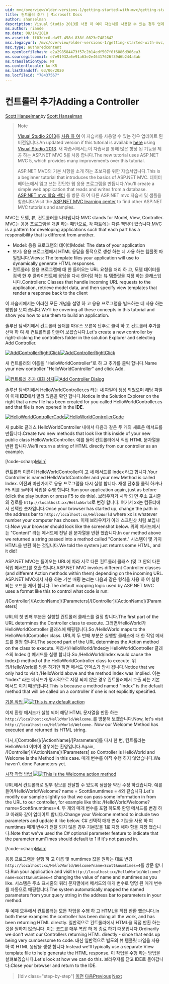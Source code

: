 ```yaml
---
uid: mvc/overview/older-versions-1/getting-started-with-mvc/getting-started-with-mvc-part2
title: 컨트롤러 추가 | Microsoft Docs
author: shanselman
description: Visual Studio 2013를 사용 하 여이 자습서를 사용할 수 있는 경우 업데이트 된 버전입니다. 새 자습서에서는 ASP.NET MVC 5를 사용 하 여 여러 가지 향상 된 기능을 제공 합니다.
ms.author: riande
ms.date: 08/14/2010
ms.assetid: ff03dcc0-da97-458d-838f-0823e7482642
msc.legacyurl: /mvc/overview/older-versions-1/getting-started-with-mvc/getting-started-with-mvc-part2
msc.type: authoredcontent
ms.openlocfilehash: e2a298584473f57c2b14edf507f0f6886d906ea3
ms.sourcegitcommit: e7e91932a6e91a63e2e46417626f39d6b244a3ab
ms.translationtype: MT
ms.contentlocale: ko-KR
ms.lasthandoff: 03/06/2020
ms.locfileid: "78437567"
---
```

# <a name="adding-a-controller"></a><span data-ttu-id="1ee2a-104">컨트롤러 추가</span><span class="sxs-lookup"><span data-stu-id="1ee2a-104">Adding a Controller</span></span>

<span data-ttu-id="1ee2a-105">[Scott Hanselman](https://github.com/shanselman)</span><span class="sxs-lookup"><span data-stu-id="1ee2a-105">by [Scott Hanselman](https://github.com/shanselman)</span></span>

> > [!NOTE]
> > <span data-ttu-id="1ee2a-106">[Visual Studio 2013](https://my.visualstudio.com/Downloads?q=visual%20studio%202013)를 [사용 하 여](../../getting-started/introduction/getting-started.md) 이 자습서를 사용할 수 있는 경우 업데이트 된 버전입니다.</span><span class="sxs-lookup"><span data-stu-id="1ee2a-106">An updated version if this tutorial is available [here](../../getting-started/introduction/getting-started.md) using [Visual Studio 2013](https://my.visualstudio.com/Downloads?q=visual%20studio%202013).</span></span> <span data-ttu-id="1ee2a-107">새 자습서에서는이 자습서를 통해 많은 향상 된 기능을 제공 하는 ASP.NET MVC 5를 사용 합니다.</span><span class="sxs-lookup"><span data-stu-id="1ee2a-107">The new tutorial uses ASP.NET MVC 5, which provides many improvements over this tutorial.</span></span>
>
>
> <span data-ttu-id="1ee2a-108">ASP.NET MVC의 기본 사항을 소개 하는 초보자를 위한 자습서입니다.</span><span class="sxs-lookup"><span data-stu-id="1ee2a-108">This is a beginner tutorial that introduces the basics of ASP.NET MVC.</span></span> <span data-ttu-id="1ee2a-109">데이터베이스에서 읽고 쓰는 간단한 웹 응용 프로그램을 만듭니다.</span><span class="sxs-lookup"><span data-stu-id="1ee2a-109">You'll create a simple web application that reads and writes from a database.</span></span> <span data-ttu-id="1ee2a-110">[ASP.NET mvc 학습 센터](../../../index.md) 를 방문 하 여 다른 ASP.NET mvc 자습서 및 샘플을 찾습니다.</span><span class="sxs-lookup"><span data-stu-id="1ee2a-110">Visit the [ASP.NET MVC learning center](../../../index.md) to find other ASP.NET MVC tutorials and samples.</span></span>

<span data-ttu-id="1ee2a-111">MVC는 모델, 뷰, 컨트롤러를 나타냅니다.</span><span class="sxs-lookup"><span data-stu-id="1ee2a-111">MVC stands for Model, View, Controller.</span></span> <span data-ttu-id="1ee2a-112">MVC는 응용 프로그램을 개발 하는 패턴으로, 각 파트에는 다른 책임이 있습니다.</span><span class="sxs-lookup"><span data-stu-id="1ee2a-112">MVC is a pattern for developing applications such that each part has a responsibility that is different from another.</span></span>

- <span data-ttu-id="1ee2a-113">Model: 응용 프로그램의 데이터</span><span class="sxs-lookup"><span data-stu-id="1ee2a-113">Model: The data of your application</span></span>
- <span data-ttu-id="1ee2a-114">보기: 응용 프로그램에서 HTML 응답을 동적으로 생성 하는 데 사용 하는 템플릿 파일입니다.</span><span class="sxs-lookup"><span data-stu-id="1ee2a-114">Views: The template files your application will use to dynamically generate HTML responses.</span></span>
- <span data-ttu-id="1ee2a-115">컨트롤러: 응용 프로그램에 대 한 들어오는 URL 요청을 처리 하 고, 모델 데이터를 검색 한 후 클라이언트에 응답을 다시 렌더링 하는 뷰 템플릿을 지정 하는 클래스입니다.</span><span class="sxs-lookup"><span data-stu-id="1ee2a-115">Controllers: Classes that handle incoming URL requests to the application, retrieve model data, and then specify view templates that render a response back to the client</span></span>

<span data-ttu-id="1ee2a-116">이 자습서에서는 이러한 모든 개념을 설명 하 고 응용 프로그램을 빌드하는 데 사용 하는 방법을 보여 줍니다.</span><span class="sxs-lookup"><span data-stu-id="1ee2a-116">We'll be covering all these concepts in this tutorial and show you how to use them to build an application.</span></span>

<span data-ttu-id="1ee2a-117">솔루션 탐색기에서 컨트롤러 폴더를 마우스 오른쪽 단추로 클릭 하 고 컨트롤러 추가를 선택 하 여 새 컨트롤러를 만들어 보겠습니다.</span><span class="sxs-lookup"><span data-stu-id="1ee2a-117">Let's create a new controller by right-clicking the controllers folder in the solution Explorer and selecting Add Controller.</span></span>

<span data-ttu-id="1ee2a-118">[![AddControllerRightClick](getting-started-with-mvc-part2/_static/image2.png)](getting-started-with-mvc-part2/_static/image1.png)</span><span class="sxs-lookup"><span data-stu-id="1ee2a-118">[![AddControllerRightClick](getting-started-with-mvc-part2/_static/image2.png)](getting-started-with-mvc-part2/_static/image1.png)</span></span>

<span data-ttu-id="1ee2a-119">새 컨트롤러의 이름을 "HelloWorldController"로 하 고 추가를 클릭 합니다.</span><span class="sxs-lookup"><span data-stu-id="1ee2a-119">Name your new controller "HelloWorldController" and click Add.</span></span>

<span data-ttu-id="1ee2a-120">[![컨트롤러 추가 대화 상자](getting-started-with-mvc-part2/_static/image4.png)](getting-started-with-mvc-part2/_static/image3.png)</span><span class="sxs-lookup"><span data-stu-id="1ee2a-120">[![Add Controller Dialog](getting-started-with-mvc-part2/_static/image4.png)](getting-started-with-mvc-part2/_static/image3.png)</span></span>

<span data-ttu-id="1ee2a-121">솔루션 탐색기에서 HelloWorldController.cs 라는 새 파일이 생성 되었으며 해당 파일이 이제 **IDE**에서 열려 있음을 확인 합니다.</span><span class="sxs-lookup"><span data-stu-id="1ee2a-121">Notice in the Solution Explorer on the right that a new file has been created for you called HelloWorldController.cs and that file is now opened in the **IDE**.</span></span>

<span data-ttu-id="1ee2a-122">[![HelloWorldControllerCode](getting-started-with-mvc-part2/_static/image6.png)](getting-started-with-mvc-part2/_static/image5.png)</span><span class="sxs-lookup"><span data-stu-id="1ee2a-122">[![HelloWorldControllerCode](getting-started-with-mvc-part2/_static/image6.png)](getting-started-with-mvc-part2/_static/image5.png)</span></span>

<span data-ttu-id="1ee2a-123">새 public 클래스 HelloWorldController 내에서 다음과 같은 두 개의 새로운 메서드를 만듭니다.</span><span class="sxs-lookup"><span data-stu-id="1ee2a-123">Create two new methods that look like this inside of your new public class HelloWorldController.</span></span> <span data-ttu-id="1ee2a-124">예를 들어 컨트롤러에서 직접 HTML 문자열을 반환 합니다.</span><span class="sxs-lookup"><span data-stu-id="1ee2a-124">We'll return a string of HTML directly from our controller as an example.</span></span>

[!code-csharp[Main](getting-started-with-mvc-part2/samples/sample1.cs)]

<span data-ttu-id="1ee2a-125">컨트롤러 이름이 HelloWorldController이 고 새 메서드를 Index 라고 합니다.</span><span class="sxs-lookup"><span data-stu-id="1ee2a-125">Your Controller is named HelloWorldController and your new Method is called Index.</span></span> <span data-ttu-id="1ee2a-126">이전과 마찬가지로 응용 프로그램을 다시 실행 합니다. 재생 단추를 클릭 하거나 F5 키를 눌러이 작업을 수행 합니다.</span><span class="sxs-lookup"><span data-stu-id="1ee2a-126">Run your application again, just as before (click the play button or press F5 to do this).</span></span> <span data-ttu-id="1ee2a-127">브라우저가 시작 되 면 주소 표시줄의 경로를 `http://localhost:xx/HelloWorld`로 변경 합니다. 여기서 xx는 컴퓨터에서 선택한 숫자입니다.</span><span class="sxs-lookup"><span data-stu-id="1ee2a-127">Once your browser has started up, change the path in the address bar to `http://localhost:xx/HelloWorld` where xx is whatever number your computer has chosen.</span></span> <span data-ttu-id="1ee2a-128">이제 브라우저가 아래 스크린샷 처럼 보입니다.</span><span class="sxs-lookup"><span data-stu-id="1ee2a-128">Now your browser should look like the screenshot below.</span></span> <span data-ttu-id="1ee2a-129">위의 메서드에서는 "Content" 라는 메서드에 전달 된 문자열을 반환 했습니다.</span><span class="sxs-lookup"><span data-stu-id="1ee2a-129">In our method above we returned a string passed into a method called "Content."</span></span> <span data-ttu-id="1ee2a-130">시스템이 몇 가지 HTML을 반환 하는 것입니다.</span><span class="sxs-lookup"><span data-stu-id="1ee2a-130">We told the system just returns some HTML, and it did!</span></span>

<span data-ttu-id="1ee2a-131">ASP.NET MVC는 들어오는 URL에 따라 서로 다른 컨트롤러 클래스 (및 그 안의 다른 작업 메서드)를 호출 합니다.</span><span class="sxs-lookup"><span data-stu-id="1ee2a-131">ASP.NET MVC invokes different Controller classes (and different Action methods within them) depending on the incoming URL.</span></span> <span data-ttu-id="1ee2a-132">ASP.NET MVC에서 사용 하는 기본 매핑 논리는 다음과 같은 형식을 사용 하 여 실행 되는 코드를 제어 합니다.</span><span class="sxs-lookup"><span data-stu-id="1ee2a-132">The default mapping logic used by ASP.NET MVC uses a format like this to control what code is run:</span></span>

<span data-ttu-id="1ee2a-133">/[Controller]/[ActionName]/[Parameters]</span><span class="sxs-lookup"><span data-stu-id="1ee2a-133">/[Controller]/[ActionName]/[Parameters]</span></span>

<span data-ttu-id="1ee2a-134">URL의 첫 번째 부분은 실행할 컨트롤러 클래스를 결정 합니다.</span><span class="sxs-lookup"><span data-stu-id="1ee2a-134">The first part of the URL determines the Controller class to execute.</span></span> <span data-ttu-id="1ee2a-135">그러면/HelloWorld가 HelloWorldController 클래스에 매핑됩니다.</span><span class="sxs-lookup"><span data-stu-id="1ee2a-135">So /HelloWorld maps to the HelloWorldController class.</span></span> <span data-ttu-id="1ee2a-136">URL의 두 번째 부분은 실행할 클래스에 대 한 작업 메서드를 결정 합니다.</span><span class="sxs-lookup"><span data-stu-id="1ee2a-136">The second part of the URL determines the Action method on the class to execute.</span></span> <span data-ttu-id="1ee2a-137">따라서/HelloWorld/Index는 HelloWorldController 클래스의 Index () 메서드를 실행 합니다.</span><span class="sxs-lookup"><span data-stu-id="1ee2a-137">So /HelloWorld/Index would cause the Index() method of the HelloWorldController class to execute.</span></span> <span data-ttu-id="1ee2a-138">위의/HelloWorld를 방문 하기만 하면 메서드 인덱스가 암시 됩니다.</span><span class="sxs-lookup"><span data-stu-id="1ee2a-138">Notice that we only had to visit /HelloWorld above and the method Index was implied.</span></span> <span data-ttu-id="1ee2a-139">이는 "Index" 라는 메서드가 명시적으로 지정 되지 않은 경우 컨트롤러에서 호출 되는 기본 메서드 이기 때문입니다.</span><span class="sxs-lookup"><span data-stu-id="1ee2a-139">This is because a method named "Index" is the default method that will be called on a controller if one is not explicitly specified.</span></span>

<span data-ttu-id="1ee2a-140">[기본 작업 ![](getting-started-with-mvc-part2/_static/image8.png)](getting-started-with-mvc-part2/_static/image7.png)</span><span class="sxs-lookup"><span data-stu-id="1ee2a-140">[![This is my default action](getting-started-with-mvc-part2/_static/image8.png)](getting-started-with-mvc-part2/_static/image7.png)</span></span>

<span data-ttu-id="1ee2a-141">이제 환영 메서드가 실행 되어 해당 HTML 문자열을 반환 하는 `http://localhost:xx/HelloWorld/Welcome.`를 방문해 보겠습니다.</span><span class="sxs-lookup"><span data-stu-id="1ee2a-141">Now, let's visit `http://localhost:xx/HelloWorld/Welcome.` Now our Welcome Method has executed and returned its HTML string.</span></span>

<span data-ttu-id="1ee2a-142">다시,/[Controller]/[ActionName]/[Parameters]를 다시 한 번, 컨트롤러는 HelloWorld 이며이 경우에는 환영입니다.</span><span class="sxs-lookup"><span data-stu-id="1ee2a-142">Again, /[Controller]/[ActionName]/[Parameters] so Controller is HelloWorld and Welcome is the Method in this case.</span></span> <span data-ttu-id="1ee2a-143">매개 변수를 아직 수행 하지 않았습니다.</span><span class="sxs-lookup"><span data-stu-id="1ee2a-143">We haven't done Parameters yet.</span></span>

<span data-ttu-id="1ee2a-144">[시작 작업 방법 ![](getting-started-with-mvc-part2/_static/image10.png)](getting-started-with-mvc-part2/_static/image9.png)</span><span class="sxs-lookup"><span data-stu-id="1ee2a-144">[![This is the Welcome action method](getting-started-with-mvc-part2/_static/image10.png)](getting-started-with-mvc-part2/_static/image9.png)</span></span>

<span data-ttu-id="1ee2a-145">URL에서 컨트롤러로 일부 정보를 전달할 수 있도록 샘플을 약간 수정 하겠습니다. 예를 들어/HelloWorld/Welcome? name = Scott&amp;numtimes = 4와 같습니다.</span><span class="sxs-lookup"><span data-stu-id="1ee2a-145">Let's modify our sample slightly so that we can pass some information in from the URL to our controller, for example like this: /HelloWorld/Welcome?name=Scott&amp;numtimes=4.</span></span> <span data-ttu-id="1ee2a-146">두 개의 매개 변수를 포함 하도록 환영 메서드를 변경 하 고 아래와 같이 업데이트 합니다.</span><span class="sxs-lookup"><span data-stu-id="1ee2a-146">Change your Welcome method to include two parameters and update it like below.</span></span> <span data-ttu-id="1ee2a-147">C# 선택적 매개 변수 기능을 사용 하 여 numtimes 매개 변수가 전달 되지 않은 경우 기본값을 1로 지정 해야 함을 지정 했습니다.</span><span class="sxs-lookup"><span data-stu-id="1ee2a-147">Note that we've used the C# optional parameter feature to indicate that the parameter numTimes should default to 1 if it's not passed in.</span></span>

[!code-csharp[Main](getting-started-with-mvc-part2/samples/sample2.cs)]

<span data-ttu-id="1ee2a-148">응용 프로그램을 실행 하 고 이름 및 numtimes 값을 원하는 대로 변경 `http://localhost:xx/HelloWorld/Welcome?name=Scott&numtimes=4`를 방문 합니다.</span><span class="sxs-lookup"><span data-stu-id="1ee2a-148">Run your application and visit `http://localhost:xx/HelloWorld/Welcome?name=Scott&numtimes=4` changing the value of name and numtimes as you like.</span></span> <span data-ttu-id="1ee2a-149">시스템은 주소 표시줄의 쿼리 문자열에서 메서드의 매개 변수로 명명 된 매개 변수를 자동으로 매핑합니다.</span><span class="sxs-lookup"><span data-stu-id="1ee2a-149">The system automatically mapped the named parameters from your query string in the address bar to parameters in your method.</span></span>

<span data-ttu-id="1ee2a-150">두 예제 모두에서 컨트롤러는 모든 작업을 수행 하 고 HTML을 직접 반환 했습니다.</span><span class="sxs-lookup"><span data-stu-id="1ee2a-150">In both these examples the controller has been doing all the work, and has been returning HTML directly.</span></span> <span data-ttu-id="1ee2a-151">일반적으로 컨트롤러에서 HTML을 직접 반환 하는 것을 원하지 않습니다 .이는 코드를 매우 복잡 하 게 종료 하기 때문입니다.</span><span class="sxs-lookup"><span data-stu-id="1ee2a-151">Ordinarily we don't want our Controllers returning HTML directly - since that ends up being very cumbersome to code.</span></span> <span data-ttu-id="1ee2a-152">대신 일반적으로 별도의 뷰 템플릿 파일을 사용 하 여 HTML 응답을 생성 합니다.</span><span class="sxs-lookup"><span data-stu-id="1ee2a-152">Instead we'll typically use a separate View template file to help generate the HTML response.</span></span> <span data-ttu-id="1ee2a-153">이 작업을 수행 하는 방법을 살펴보겠습니다.</span><span class="sxs-lookup"><span data-stu-id="1ee2a-153">Let's look at how we can do this.</span></span> <span data-ttu-id="1ee2a-154">브라우저를 닫고 IDE로 돌아갑니다.</span><span class="sxs-lookup"><span data-stu-id="1ee2a-154">Close your browser and return to the IDE.</span></span>

> [!div class="step-by-step"]
> <span data-ttu-id="1ee2a-155">[이전](getting-started-with-mvc-part1.md)
> [다음](getting-started-with-mvc-part3.md)</span><span class="sxs-lookup"><span data-stu-id="1ee2a-155">[Previous](getting-started-with-mvc-part1.md)
[Next](getting-started-with-mvc-part3.md)</span></span>
